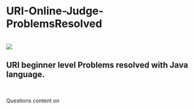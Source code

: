 # URI-Online-Judge-ProblemsResolved
<br>
<img src="https://www.urionlinejudge.com.br//judge/img/5.0/logo.130615.png?1591503281" />
<br>
<h2>URI beginner level Problems resolved with Java language.</h2>
<br>
<p>
Questions content on <a href="https://www.urionlinejudge.com.br/judge/pt/problems/index/1"></a>
</p>